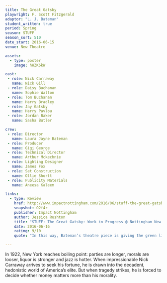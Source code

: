 ```yaml
---
title: The Great Gatsby
playwright: F. Scott Fitzgerald
adaptor: "L. J. Bateman"
student_written: true
period: Spring
season: STUFF
season_sort: 510
date_start: 2016-06-15
venue: New Theatre

assets:
  - type: poster
    image: hHZK6kW

cast:
 - role: Nick Carraway
   name: Nick Gill
 - role: Daisy Buchanan
   name: Sophie Walton
 - role: Tom Buchanan
   name: Harry Bradley
 - role: Jay Gatsby
   name: Harry Pavlou
 - role: Jordan Baker
   name: Sasha Butler

crew:
 - role: Director
   name: Laura Jayne Bateman
 - role: Producer
   name: Gigi George
 - role: Technical Director
   name: Arthur Mckechnie
 - role: Lighting Designer
   name: James Fox
 - role: Set Construction
   name: Ollie Shortt
 - role: Publicity Materials
   name: Aneesa Kaleem

links:
  - type: Review
    href: http://www.impactnottingham.com/2016/06/stuff-the-great-gatsby-work-in-progress-nottingham-new-theatre/
    snapshot: O2f4r
    publisher: Impact Nottingham
    author: Jessica Rushton
    title: "STUFF: The Great Gatsby: Work in Progress @ Nottingham New Theatre"
    date: 2016-06-16
    rating: 9/10
    quote: "In this way, Bateman’s theatre piece is giving the green light to incredible acting, as Gill appeared to shine as the narrator, as well as debatably the main character that has to experience life in West Egg and East Egg, surrounded by a “rotten crowd” of the rich American’s elite. "

---
```

In 1922, New York reaches boiling point: parties are longer, morals are looser, liquor is stronger and jazz is hotter. When impressionable Nick Carraway arrives to seek his fortune, he is drawn into the decadent, hedonistic world of America’s elite. But when tragedy strikes, he is forced to decide whether money matters more than his morality.
